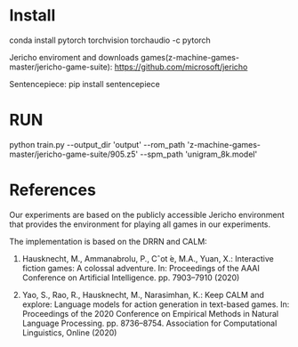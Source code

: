 # Install
conda install pytorch torchvision torchaudio -c pytorch

Jericho enviroment and downloads games(z-machine-games-master/jericho-game-suite): https://github.com/microsoft/jericho

Sentencepiece: pip install sentencepiece

# RUN
python train.py --output_dir 'output' --rom_path 'z-machine-games-master/jericho-game-suite/905.z5' --spm_path 'unigram_8k.model'

# References
Our experiments are based on the publicly accessible Jericho environment that provides the environment for playing all games in our experiments.

The implementation is based on the DRRN and CALM:  

1. Hausknecht, M., Ammanabrolu, P., Cˆot ́e, M.A., Yuan, X.: Interactive fiction games: A colossal adventure. In: Proceedings of the AAAI Conference on Artificial
Intelligence. pp. 7903–7910 (2020)

2. Yao, S., Rao, R., Hausknecht, M., Narasimhan, K.: Keep CALM and explore: Language models for action generation in text-based games. In: Proceedings of the 2020 Conference on Empirical Methods in Natural Language Processing. pp. 8736–8754. Association for Computational Linguistics, Online (2020)
